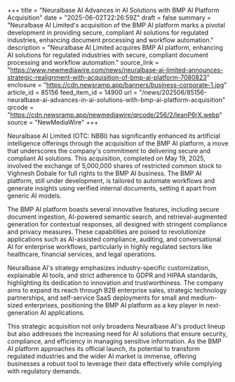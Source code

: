 +++
title = "Neuralbase AI Advances in AI Solutions with BMP AI Platform Acquisition"
date = "2025-06-02T22:26:59Z"
draft = false
summary = "Neuralbase AI Limited's acquisition of the BMP AI platform marks a pivotal development in providing secure, compliant AI solutions for regulated industries, enhancing document processing and workflow automation."
description = "Neuralbase AI Limited acquires BMP AI platform, enhancing AI solutions for regulated industries with secure, compliant document processing and workflow automation."
source_link = "https://www.newmediawire.com/news/neuralbase-ai-limited-announces-strategic-realignment-with-acquisition-of-bmp-ai-platform-7080823"
enclosure = "https://cdn.newsramp.app/banners/business-corporate-1.jpg"
article_id = 85156
feed_item_id = 14900
url = "/news/202506/85156-neuralbase-ai-advances-in-ai-solutions-with-bmp-ai-platform-acquisition"
qrcode = "https://cdn.newsramp.app/newmediawire/qrcode/256/2/leanP6rX.webp"
source = "NewMediaWire"
+++

<p>Neuralbase AI Limited (OTC: NBBI) has significantly enhanced its artificial intelligence offerings through the acquisition of the BMP AI platform, a move that underscores the company's commitment to delivering secure and compliant AI solutions. This acquisition, completed on May 19, 2025, involved the exchange of 5,000,000 shares of restricted common stock to Vighnesh Dobale for full rights to the BMP AI business. The BMP AI platform, still under development, is tailored to automate workflows and generate insights using verified internal documents, setting it apart from generic AI models.</p><p>The BMP AI platform boasts several innovative features, including secure document ingestion, AI-powered semantic search, and retrieval-augmented generation for contextual responses, all designed with stringent compliance and privacy measures. These capabilities are poised to revolutionize applications such as AI-assisted compliance, auditing, and conversational AI for enterprise workflows, particularly in highly regulated sectors like healthcare, financial services, and legal operations.</p><p>Neuralbase AI's strategy emphasizes industry-specific customization, explainable AI tools, and strict adherence to GDPR and HIPAA standards, highlighting its dedication to innovation and trustworthiness. The company aims to expand its reach through B2B enterprise sales, strategic technology partnerships, and self-service SaaS deployments for small and medium-sized enterprises, positioning the BMP AI platform as a key player in next-generation AI applications.</p><p>This strategic acquisition not only broadens Neuralbase AI's product lineup but also addresses the increasing need for AI solutions that ensure security, compliance, and efficiency in managing sensitive information. As the BMP AI platform approaches its official launch, its potential to transform regulated industries and the wider AI market is immense, offering businesses a robust tool to leverage their data effectively while complying with regulatory demands.</p>